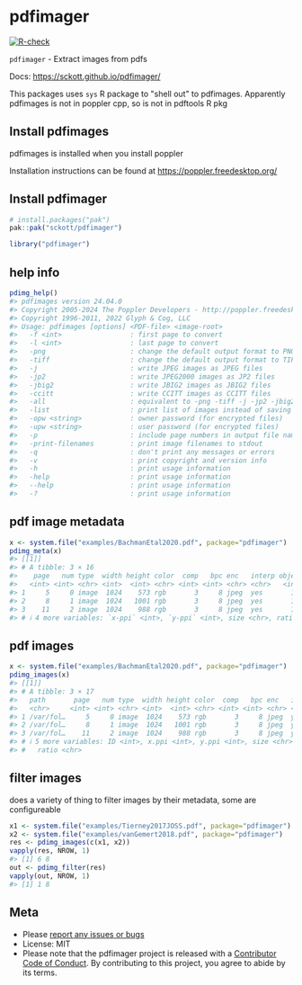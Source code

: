 pdfimager
=========



[![R-check](https://github.com/sckott/pdfimager/workflows/R-check/badge.svg)](https://github.com/sckott/pdfimager/actions/)


`pdfimager` - Extract images from pdfs

Docs: <https://sckott.github.io/pdfimager/>

This packages uses `sys` R package to "shell out" to pdfimages. Apparently pdfimages is not in poppler cpp, so is not in pdftools R pkg

## Install pdfimages

pdfimages is installed when you install poppler

Installation instructions can be found at <https://poppler.freedesktop.org/>

## Install pdfimager


``` r
# install.packages("pak")
pak::pak("sckott/pdfimager")
```


``` r
library("pdfimager")
```

## help info


``` r
pdimg_help()
#> pdfimages version 24.04.0
#> Copyright 2005-2024 The Poppler Developers - http://poppler.freedesktop.org
#> Copyright 1996-2011, 2022 Glyph & Cog, LLC
#> Usage: pdfimages [options] <PDF-file> <image-root>
#>   -f <int>                 : first page to convert
#>   -l <int>                 : last page to convert
#>   -png                     : change the default output format to PNG
#>   -tiff                    : change the default output format to TIFF
#>   -j                       : write JPEG images as JPEG files
#>   -jp2                     : write JPEG2000 images as JP2 files
#>   -jbig2                   : write JBIG2 images as JBIG2 files
#>   -ccitt                   : write CCITT images as CCITT files
#>   -all                     : equivalent to -png -tiff -j -jp2 -jbig2 -ccitt
#>   -list                    : print list of images instead of saving
#>   -opw <string>            : owner password (for encrypted files)
#>   -upw <string>            : user password (for encrypted files)
#>   -p                       : include page numbers in output file names
#>   -print-filenames         : print image filenames to stdout
#>   -q                       : don't print any messages or errors
#>   -v                       : print copyright and version info
#>   -h                       : print usage information
#>   -help                    : print usage information
#>   --help                   : print usage information
#>   -?                       : print usage information
```

## pdf image metadata


``` r
x <- system.file("examples/BachmanEtal2020.pdf", package="pdfimager")
pdimg_meta(x)
#> [[1]]
#> # A tibble: 3 × 16
#>    page   num type  width height color  comp   bpc enc   interp object    ID
#>   <int> <int> <chr> <int>  <int> <chr> <int> <int> <chr> <chr>   <int> <int>
#> 1     5     0 image  1024    573 rgb       3     8 jpeg  yes       178     0
#> 2     8     1 image  1024   1001 rgb       3     8 jpeg  yes       146     0
#> 3    11     2 image  1024    988 rgb       3     8 jpeg  yes       110     0
#> # ℹ 4 more variables: `x-ppi` <int>, `y-ppi` <int>, size <chr>, ratio <chr>
```

## pdf images


``` r
x <- system.file("examples/BachmanEtal2020.pdf", package="pdfimager")
pdimg_images(x)
#> [[1]]
#> # A tibble: 3 × 17
#>   path       page   num type  width height color  comp   bpc enc   interp object
#>   <chr>     <int> <int> <chr> <int>  <int> <chr> <int> <int> <chr> <chr>   <int>
#> 1 /var/fol…     5     0 image  1024    573 rgb       3     8 jpeg  yes       178
#> 2 /var/fol…     8     1 image  1024   1001 rgb       3     8 jpeg  yes       146
#> 3 /var/fol…    11     2 image  1024    988 rgb       3     8 jpeg  yes       110
#> # ℹ 5 more variables: ID <int>, x.ppi <int>, y.ppi <int>, size <chr>,
#> #   ratio <chr>
```

## filter images

does a variety of thing to filter images by their metadata, some are configureable


``` r
x1 <- system.file("examples/Tierney2017JOSS.pdf", package="pdfimager")
x2 <- system.file("examples/vanGemert2018.pdf", package="pdfimager")
res <- pdimg_images(c(x1, x2))
vapply(res, NROW, 1)
#> [1] 6 8
out <- pdimg_filter(res)
vapply(out, NROW, 1)
#> [1] 1 8
```

## Meta

* Please [report any issues or bugs](https://github.com/sckott/pdfimager/issues)
* License: MIT
* Please note that the pdfimager project is released with a [Contributor Code of Conduct](https://contributor-covenant.org/version/2/0/CODE_OF_CONDUCT.html). By contributing to this project, you agree to abide by its terms.
